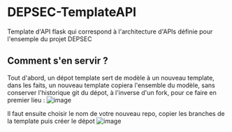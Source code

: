 # DEPSEC-TemplateAPI
Template d'API flask qui correspond à l'architecture d'APIs définie pour l'ensemple du projet DEPSEC

## Comment s'en servir ? 
Tout d'abord, un dépot template sert de modèle à un nouveau template, dans les faits, un nouveau template copiera l'ensemble du modèle, sans conserver l'historique git du dépot, à l'inverse d'un fork, pour ce faire en premier lieu :
![image](https://github.com/user-attachments/assets/ba4ed3c8-360a-4582-8e36-26ebc39f6748)

Il faut ensuite choisir le nom de votre nouveau repo,  copier les branches de la template puis créer le dépot
![image](https://github.com/user-attachments/assets/881ffb0d-8916-45d2-ac5f-7b5c45ae7495)
